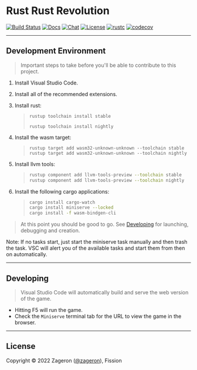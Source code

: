 # Rust Rust Revolution

[![Build Status]][actions]
[![Docs]][mdbook]
[![Chat]][discord]
[![License]][license file]
[![rustc](https://img.shields.io/badge/rustc-1.62-lightgray.svg?style=round)](https://www.rust-lang.org/)
[![codecov](https://codecov.io/gh/flashflashrevolution/rrr/branch/main/graph/badge.svg?token=2V0ZGQ04IK)](https://codecov.io/gh/flashflashrevolution/rrr)

[actions]: https://github.com/flashflashrevolution/rrr/actions?query=branch%3Amain
[build status]: https://img.shields.io/github/workflow/status/flashflashrevolution/rrr/CI/main?logo=github
[chat]: https://img.shields.io/discord/196381154880782336?logo=discord
[discord]: https://discord.gg/ffr
[docs]: https://img.shields.io/badge/docs-book-blue?logo=gitbook
[license]: https://img.shields.io/github/license/flashflashrevolution/rrr?color=blue
[license file]: LICENSE
[mdbook]: https://flashflashrevolution.github.io/rrr/book

---

## Development Environment

> Important steps to take before you'll be able to contribute to this project.

1. Install Visual Studio Code.
2. Install all of the recommended extensions.
3. Install rust:
   > `rustup toolchain install stable`
   >
   > `rustup toolchain install nightly`

4. Install the wasm target:
   > ```
   > rustup target add wasm32-unknown-unknown --toolchain stable
   > rustup target add wasm32-unknown-unknown --toolchain nightly
   > ```

5. Install llvm tools:
   > ```sh
   > rustup component add llvm-tools-preview --toolchain stable
   > rustup component add llvm-tools-preview --toolchain nightly
   > ```

6. Install the following cargo applications:
   > ```sh
   > cargo install cargo-watch
   > cargo install miniserve --locked
   > cargo install -f wasm-bindgen-cli
   > ```

> At this point you should be good to go.
> See [Developing](#developing) for launching, debugging and creation.

Note: If no tasks start, just start the miniserve task manually and then trash the task.
VSC will alert you of the available tasks and start them from then on automatically.

---

## Developing

> Visual Studio Code will automatically build and serve the web version of the game.

- Hitting F5 will run the game.
- Check the `Miniserve` terminal tab for the URL to view the game in the browser.

---

## License

Copyright © 2022 Zageron ([@zageron](https://twitter.com/zageron)), Fission
